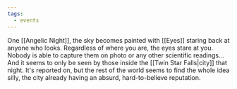 ```yaml
---
tags:
  - events
---
```

One [[Angelic Night]], the sky becomes painted with [[Eyes]] staring back at anyone who looks. Regardless of where you are, the eyes stare at you. Nobody is able to capture them on photo or any other scientific readings... And it seems to only be seen by those inside the [[Twin Star Falls|city]] that night. It's reported on, but the rest of the world seems to find the whole idea silly, the city already having an absurd, hard-to-believe reputation.